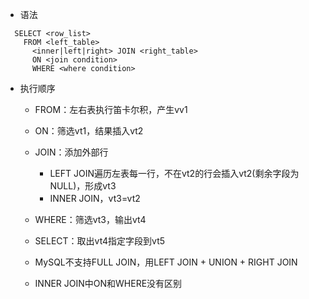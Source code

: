 - 语法 
```
  SELECT <row_list>
    FROM <left_table>
      <inner|left|right> JOIN <right_table>
      ON <join condition>
      WHERE <where condition>
```

- 执行顺序
  - FROM：左右表执行笛卡尔积，产生vv1
  - ON：筛选vt1，结果插入vt2
  - JOIN：添加外部行
    - LEFT JOIN遍历左表每一行，不在vt2的行会插入vt2(剩余字段为NULL)，形成vt3
    - INNER JOIN，vt3=vt2
  - WHERE：筛选vt3，输出vt4
  - SELECT：取出vt4指定字段到vt5
  
  - MySQL不支持FULL JOIN，用LEFT JOIN \+ UNION \+ RIGHT JOIN
  
  - INNER JOIN中ON和WHERE没有区别
